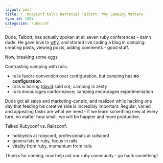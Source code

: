 ```yaml
---
layout: post
title: ! 'RubyConf talk: Nathaniel Talbott: Why Camping Matters'
typo_id: 1854
categories: rubyconf
---
```

Dude, Talbott, has actually spoken at all seven ruby conferences - damn dude. He gave love to [why](http://whytheluckystiff.net), and started live coding a blog in camping: creating posts, viewing posts, adding comments - good stuff.

Now, breaking some eggs

Contrasting camping with rails:

-   rails favors convention over configuration, but camping has **no configuration**.
-   rails is boring ([david](http://loudthinking.com) said so); camping is zesty
-   rails encourages conformance; camping encourages experimentation

Dude got all sales and marketing-centric, and realized while hacking one day that feeding his creative side is incredibly important. Regular, varied and appealing tasks are what we need - if we learn something new at every turn, no matter how small, we will be happier and more productive.

Talked Rubyconf vs. Railsconf:

-   hobbyists at rubyconf, professionals at railsconf
-   generalists in ruby, focus in rails
-   vitality from ruby, momentum from rails

Thanks for coming; now help out our ruby community - go hack something!
